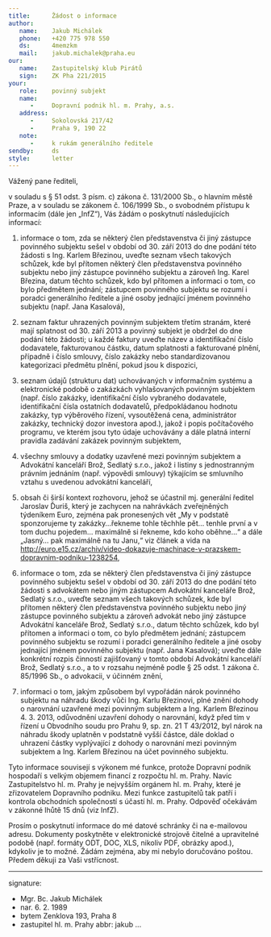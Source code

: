 ```yaml
---
title:      Žádost o informace
author:
   name:    Jakub Michálek
   phone:   +420 775 978 550
   ds:      4memzkm
   mail:    jakub.michalek@praha.eu
our:
   name:    Zastupitelský klub Pirátů
   sign:    ZK Pha 221/2015
your:
   role:    povinný subjekt
   name:
      -     Dopravní podnik hl. m. Prahy, a.s.
   address:
      -     Sokolovská 217/42
      -     Praha 9, 190 22
   note: 
      -     k rukám generálního ředitele
sendby:     ds
style:      letter
---
```


Vážený pane řediteli,

v souladu s § 51 odst. 3 písm. c) zákona č. 131/2000 Sb., o hlavním městě Praze, a v souladu se zákonem č. 106/1999 Sb., o svobodném přístupu k informacím (dále jen „InfZ“), Vás žádám o poskytnutí následujících informací:

1. informace o tom, zda se některý člen představenstva či jiný zástupce povinného subjektu sešel v období od 30. září 2013 do dne podání této žádosti s Ing. Karlem Březinou, uveďte seznam všech takových schůzek, kde byl přítomen některý člen představenstva povinného subjektu nebo jiný zástupce povinného subjektu a zároveň Ing. Karel Březina, datum těchto schůzek, kdo byl přítomen a informaci o tom, co bylo předmětem jednání; zástupcem povinného subjektu se rozumí i poradci generálního ředitele a jiné osoby jednající jménem povinného subjektu (např. Jana Kasalová),

2. seznam faktur uhrazených povinným subjektem třetím stranám, které mají splatnost od 30. září 2013 a povinný subjekt je obdržel do dne podání této žádosti; u každé faktury uveďte název a identifikační číslo dodavatele, fakturovanou částku, datum splatnosti a fakturované plnění, případně i číslo smlouvy, číslo zakázky nebo standardizovanou kategorizaci předmětu plnění, pokud jsou k dispozici,

3. seznam údajů (strukturu dat) uchovávaných v informačním systému a elektronické podobě o zakázkách vyhlašovaných povinným subjektem (např. číslo zakázky, identifikační číslo vybraného dodavatele, identifikační čísla ostatních dodavatelů, předpokládanou hodnotu zakázky, typ výběrového řízení, vysoutěžená cena, administrátor zakázky, technický dozor investora apod.), jakož i popis počítačového programu, ve kterém jsou tyto údaje uchovávány a dále platná interní pravidla zadávání zakázek povinným subjektem, 

4. všechny smlouvy a dodatky uzavřené mezi povinným subjektem a Advokátní kanceláří Brož, Sedlatý s.r.o., jakož i listiny s jednostranným právním jednáním (např. výpovědi smlouvy) týkajícím se smluvního vztahu s uvedenou advokátní kanceláří, 

5. obsah či širší kontext rozhovoru, jehož se účastnil mj. generální ředitel Jaroslav Ďuriš, který je zachycen na nahrávkách zveřejněných týdeníkem Euro, zejména pak pronesených vět „My v podstatě sponzorujeme ty zakázky…řekneme tohle těchhle pět… tenhle první a v tom duchu pojedem… maximálně si řekneme, kdo koho oběhne…“ a dále „Jasný… pak maximálně na tu Janu,“ viz článek a vida na <http://euro.e15.cz/archiv/video-dokazuje-machinace-v-prazskem-dopravnim-podniku-1238254>,

6. informace o tom, zda se některý člen představenstva či jiný zástupce povinného subjektu sešel v období od 30. září 2013 do dne podání této žádosti s advokátem nebo jiným zástupcem Advokátní kanceláře Brož, Sedlatý s.r.o., uveďte seznam všech takových schůzek, kde byl přítomen některý člen představenstva povinného subjektu nebo jiný zástupce povinného subjektu a zároveň advokát nebo jiný zástupce Advokátní kanceláře Brož, Sedlatý s.r.o., datum těchto schůzek, kdo byl přítomen a informaci o tom, co bylo předmětem jednání; zástupcem povinného subjektu se rozumí i poradci generálního ředitele a jiné osoby jednající jménem povinného subjektu (např. Jana Kasalová); uveďte dále konkrétní rozpis činností zajišťovaný v tomto období Advokátní kanceláří Brož, Sedlatý s.r.o., a to v rozsahu nejméně podle § 25 odst. 1 zákona č. 85/1996 Sb., o advokacii, v účinném znění,

7. informaci o tom, jakým způsobem byl vypořádán nárok povinného subjektu na náhradu škody vůči Ing. Karlu Březinovi, plné znění dohody o narovnání uzavřené mezi povinným subjektem a Ing. Karlem Březinou 4. 3. 2013, odůvodnění uzavření dohody o narovnání, když před tím v řízení u Obvodního soudu pro Prahu 9, sp. zn. 21 T 43/2012, byl nárok na náhradu škody uplatněn v podstatně vyšší částce, dále doklad o uhrazení částky vyplývající z dohody o narovnání mezi povinným subjektem a Ing. Karlem Březinou na účet povinného subjektu. 

Tyto informace souvisejí s výkonem mé funkce, protože Dopravní podnik hospodaří s velkým objemem financí z rozpočtu hl. m. Prahy. Navíc Zastupitelstvo hl. m. Prahy je nejvyšším orgánem hl. m. Prahy, které je zřizovatelem Dopravního podniku. Mezi funkce zastupitelů tak patří i kontrola obchodních společností s účastí hl. m. Prahy. Odpověď očekávám v zákonné lhůtě 15 dnů (viz InfZ).

Prosím o poskytnutí informace do mé datové schránky či na e-mailovou adresu. Dokumenty poskytněte v elektronické strojově čitelné a upravitelné podobě (např. formáty ODT, DOC, XLS, nikoliv PDF, obrázky apod.), kdykoliv je to možné. Žádám zejména, aby mi nebylo doručováno poštou. Předem děkuji za Vaši vstřícnost.

---
signature:
  - Mgr. Bc. Jakub Michálek
  - nar. 6. 2. 1989
  - bytem Zenklova 193, Praha 8
  - zastupitel hl. m. Prahy
abbr:       jakub
...
